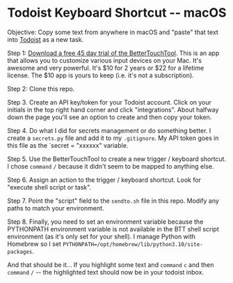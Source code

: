 # Todoist Keyboard Shortcut -- macOS

Objective: Copy some text from anywhere in macOS and "paste" that text into [Todoist](https://todoist.com/) as a new task.

Step 1: [Download a free 45 day trial of the BetterTouchTool](https://folivora.ai/).  This is an app that allows you to customize various input devices on your Mac.  It's awesome and very powerful.  It's $10 for 2 years or $22 for a lifetime license.  The $10 app is yours to keep (i.e. it's not a subscription).

Step 2: Clone this repo.

Step 3. Create an API key/token for your Todoist account.  Click on your initials in the top right hand corner and click "integrations".  About halfway down the page you'll see an option to create and then copy your token.

Step 4.  Do what I did for secrets management or do something better.  I create a `secrets.py` file and add it to my `.gitignore`.  My API token goes in this file as the `secret = "xxxxxx" variable.  

Step 5.  Use the BetterTouchTool to create a new trigger / keyboard shortcut.  I chose `command` `/` because it didn't seem to be mapped to anything else.

Step 6.  Assign an action to the trigger / keyboard shortcut.  Look for "execute shell script or task".

Step 7.  Point the "script" field to the `sendto.sh` file in this repo.  Modify any paths to match your environment.

Step 8.  Finally, you need to set an environment variable because the PYTHONPATH environment variable is not available in the BTT shell script environment (as it's only set for your shell).  I manage Python with Homebrew so I set `PYTHONPATH=/opt/homebrew/lib/python3.10/site-packages`.

And that should be it... If you highlight some text and `command` `c` and then `command` `/` -- the highlighted text should now be in your todoist inbox.



